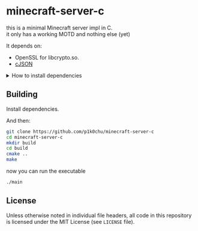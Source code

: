# minecraft-server-c

this is a minimal Minecraft server impl in C.  
it only has a working MOTD and nothing else (yet)

It depends on:
- OpenSSL for libcrypto.so.  
- [cJSON](https://github.com/DaveGamble/cJSON)

<details>
  <summary>How to install dependencies</summary>

Example for Arch linux because i use arch btw (i believe you can find the packages yourself)

```sh
# openssl
pacman -S openssl

# cJSON
git clone https://github.com/DaveGamble/cJSON
mkdir cJSON/build
cd cJSON/build
cmake ..
sudo make install
```
</details>

## Building

Install dependencies.

And then:
```sh
git clone https://github.com/p1k0chu/minecraft-server-c
cd minecraft-server-c
mkdir build
cd build
cmake ..
make
```

now you can run the executable
```sh
./main
```

## License

Unless otherwise noted in individual file headers, all code in this repository is licensed under the MIT License (see `LICENSE` file).

